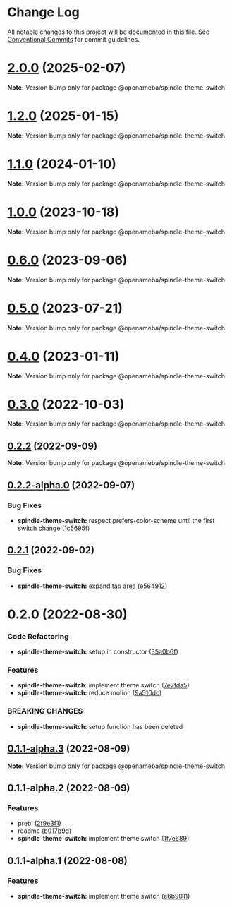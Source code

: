 # Change Log

All notable changes to this project will be documented in this file.
See [Conventional Commits](https://conventionalcommits.org) for commit guidelines.

# [2.0.0](https://github.com/openameba/spindle/compare/@openameba/spindle-theme-switch@1.2.0...@openameba/spindle-theme-switch@2.0.0) (2025-02-07)

**Note:** Version bump only for package @openameba/spindle-theme-switch

# [1.2.0](https://github.com/openameba/spindle/compare/@openameba/spindle-theme-switch@1.1.0...@openameba/spindle-theme-switch@1.2.0) (2025-01-15)

**Note:** Version bump only for package @openameba/spindle-theme-switch

# [1.1.0](https://github.com/openameba/spindle/compare/@openameba/spindle-theme-switch@1.0.0...@openameba/spindle-theme-switch@1.1.0) (2024-01-10)

**Note:** Version bump only for package @openameba/spindle-theme-switch

# [1.0.0](https://github.com/openameba/spindle/compare/@openameba/spindle-theme-switch@0.6.0...@openameba/spindle-theme-switch@1.0.0) (2023-10-18)

**Note:** Version bump only for package @openameba/spindle-theme-switch

# [0.6.0](https://github.com/openameba/spindle/compare/@openameba/spindle-theme-switch@0.5.0...@openameba/spindle-theme-switch@0.6.0) (2023-09-06)

**Note:** Version bump only for package @openameba/spindle-theme-switch

# [0.5.0](https://github.com/openameba/spindle/compare/@openameba/spindle-theme-switch@0.4.0...@openameba/spindle-theme-switch@0.5.0) (2023-07-21)

**Note:** Version bump only for package @openameba/spindle-theme-switch

# [0.4.0](https://github.com/openameba/spindle/compare/@openameba/spindle-theme-switch@0.3.0...@openameba/spindle-theme-switch@0.4.0) (2023-01-11)

**Note:** Version bump only for package @openameba/spindle-theme-switch

# [0.3.0](https://github.com/openameba/spindle/compare/@openameba/spindle-theme-switch@0.2.2...@openameba/spindle-theme-switch@0.3.0) (2022-10-03)

**Note:** Version bump only for package @openameba/spindle-theme-switch

## [0.2.2](https://github.com/openameba/spindle/compare/@openameba/spindle-theme-switch@0.2.2-alpha.0...@openameba/spindle-theme-switch@0.2.2) (2022-09-09)

**Note:** Version bump only for package @openameba/spindle-theme-switch

## [0.2.2-alpha.0](https://github.com/openameba/spindle/compare/@openameba/spindle-theme-switch@0.2.1...@openameba/spindle-theme-switch@0.2.2-alpha.0) (2022-09-07)

### Bug Fixes

- **spindle-theme-switch:** respect prefers-color-scheme until the first switch change ([1c5695f](https://github.com/openameba/spindle/commit/1c5695fc718053291979594212678e8a45a8134c))

## [0.2.1](https://github.com/openameba/spindle/compare/@openameba/spindle-theme-switch@0.2.0...@openameba/spindle-theme-switch@0.2.1) (2022-09-02)

### Bug Fixes

- **spindle-theme-switch:** expand tap area ([e564912](https://github.com/openameba/spindle/commit/e5649121b3f175e88a98ac4b87daaee5b2c1931d))

# 0.2.0 (2022-08-30)

### Code Refactoring

- **spindle-theme-switch:** setup in constructor ([35a0b6f](https://github.com/openameba/spindle/commit/35a0b6fe75f69e87fdc71ce6013bf95121da66bb))

### Features

- **spindle-theme-switch:** implement theme switch ([7e7fda5](https://github.com/openameba/spindle/commit/7e7fda5e0040e055a40198fe90cebc82649c161f))
- **spindle-theme-switch:** reduce motion ([9a510dc](https://github.com/openameba/spindle/commit/9a510dc4efde703dd41d5efabf95dfcf60307805))

### BREAKING CHANGES

- **spindle-theme-switch:** setup function has been deleted

## [0.1.1-alpha.3](https://github.com/openameba/spindle/compare/@openameba/spindle-theme-switch@0.1.1-alpha.2...@openameba/spindle-theme-switch@0.1.1-alpha.3) (2022-08-09)

**Note:** Version bump only for package @openameba/spindle-theme-switch

## 0.1.1-alpha.2 (2022-08-09)

### Features

- prebi ([2f9e3f1](https://github.com/openameba/spindle/commit/2f9e3f1f7d3c0c76343b9d32cd2f12e5916d9883))
- readme ([b017b9d](https://github.com/openameba/spindle/commit/b017b9dde926eb3064cd0ddd115ecd3840c8b455))
- **spindle-theme-switch:** implement theme switch ([1f7e689](https://github.com/openameba/spindle/commit/1f7e68963ee6f42bac3932e648b1cb09bdad0d23))

## 0.1.1-alpha.1 (2022-08-08)

### Features

- **spindle-theme-switch:** implement theme switch ([e6b9011](https://github.com/openameba/spindle/commit/e6b90119581a914edec68cc10d3d70d20a6753b4))
